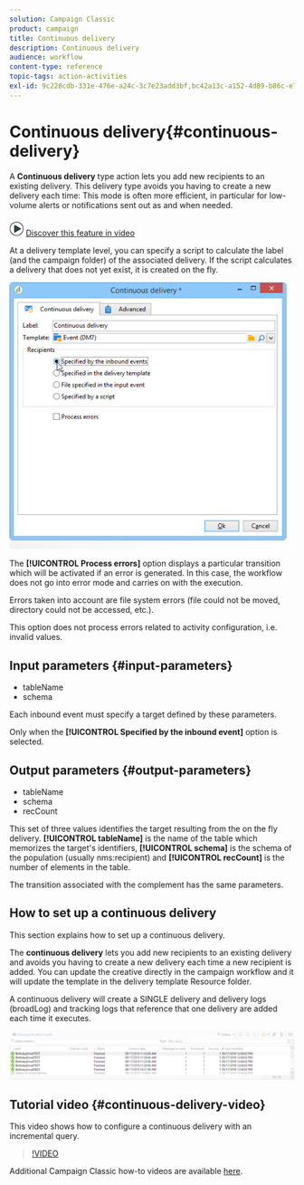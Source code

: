 ```yaml
---
solution: Campaign Classic
product: campaign
title: Continuous delivery
description: Continuous delivery
audience: workflow
content-type: reference
topic-tags: action-activities
exl-id: 9c228cdb-331e-476e-a24c-3c7e23add3bf,bc42a13c-a152-4d89-b86c-e7cfa7163c99
---
```

# Continuous delivery{#continuous-delivery}

A **Continuous delivery** type action lets you add new recipients to an existing delivery. This delivery type avoids you having to create a new delivery each time: This mode is often more efficient, in particular for low-volume alerts or notifications sent out as and when needed.

![](assets/do-not-localize/how-to-video.png) [Discover this feature in video](#continuous-delivery-video)

At a delivery template level, you can specify a script to calculate the label (and the campaign folder) of the associated delivery. If the script calculates a delivery that does not yet exist, it is created on the fly.

![](assets/edit_diffusion_fil.png)

The **[!UICONTROL Process errors]** option displays a particular transition which will be activated if an error is generated. In this case, the workflow does not go into error mode and carries on with the execution.

Errors taken into account are file system errors (file could not be moved, directory could not be accessed, etc.).

This option does not process errors related to activity configuration, i.e. invalid values.

## Input parameters {#input-parameters}

* tableName
* schema

Each inbound event must specify a target defined by these parameters.

Only when the **[!UICONTROL Specified by the inbound event]** option is selected.

## Output parameters {#output-parameters}

* tableName
* schema
* recCount

This set of three values identifies the target resulting from the on the fly delivery. **[!UICONTROL tableName]** is the name of the table which memorizes the target's identifiers, **[!UICONTROL schema]** is the schema of the population (usually nms:recipient) and **[!UICONTROL recCount]** is the number of elements in the table.

The transition associated with the complement has the same parameters.

## How to set up a continuous delivery

This section explains how to set up a continuous delivery.

The **continuous delivery** lets you add new recipients to an existing delivery and avoids you having to create a new delivery each time a new recipient is added. You can update the creative directly in the campaign workflow and it will update the template in the delivery template Resource folder.  
  
A continuous delivery will create a SINGLE delivery and delivery logs (broadLog) and tracking logs that reference that one delivery are added each time it executes.

![Continuous Delivery](assets/delivery_continuous.jpg)

## Tutorial video {#continuous-delivery-video}

This video shows how to configure a continuous delivery with an incremental query.

>[!VIDEO](https://video.tv.adobe.com/v/25039?quality=12)

Additional Campaign Classic how-to videos are available [here](https://experienceleague.adobe.com/docs/campaign-classic-learn/tutorials/overview.html).
